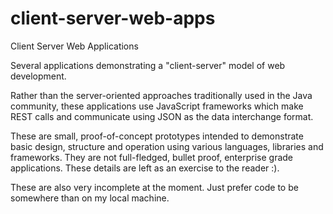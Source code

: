 client-server-web-apps
======================

Client Server Web Applications

Several applications demonstrating a "client-server" model of web development.  

Rather than the server-oriented approaches traditionally used in the Java community,
these applications use JavaScript frameworks which make REST calls and communicate
using JSON as the data interchange format.

These are small, proof-of-concept prototypes intended to demonstrate basic 
design, structure and operation using various languages, libraries and frameworks.  They
are not full-fledged, bullet proof, enterprise grade applications.  These details are
left as an exercise to the reader :).

These are also very incomplete at the moment.  Just prefer code to be somewhere than on my local machine.
